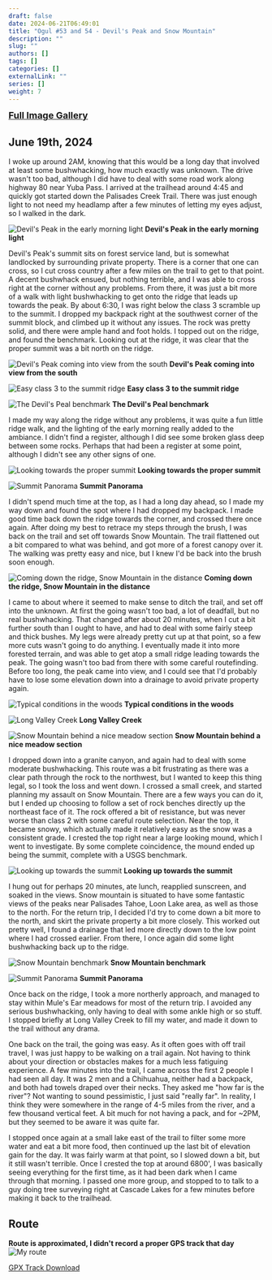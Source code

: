 ```yaml
---
draft: false
date: 2024-06-21T06:49:01
title: "Ogul #53 and 54 - Devil's Peak and Snow Mountain"
description: ""
slug: ""
authors: []
tags: []
categories: []
externalLink: ""
series: []
weight: 7
---
```


<a href="../galleries/devils-peak-snow-mountain-gallery/"><font size="4"><b>Full Image Gallery</b></font></a>

## June 19th, 2024

I woke up around 2AM, knowing that this would be a long day that involved at least some bushwhacking, how much exactly was unknown. The drive wasn't too bad, although I did have to deal with some road work along highway 80 near Yuba Pass. I arrived at the trailhead around 4:45 and quickly got started down the Palisades Creek Trail. There was just enough light to not need my headlamp after a few minutes of letting my eyes adjust, so I walked in the dark. 

![Devil's Peak in the early morning light](https://s3.us-west-1.wasabisys.com/web-assets/devils-peak-snow-mountain-6-19-24/PXL_20240619_114617259.jpg?classes=shadow)
**Devil's Peak in the early morning light**

Devil's Peak's summit sits on forest service land, but is somewhat landlocked by surrounding private property. There is a corner that one can cross, so I cut cross country after a few miles on the trail to get to that point. A decent bushwhack ensued, but nothing terrible, and I was able to cross right at the corner without any problems. From there, it was just a bit more of a walk with light bushwhacking to get onto the ridge that leads up towards the peak. By about 6:30, I was right below the class 3 scramble up to the summit. I dropped my backpack right at the southwest corner of the summit block, and climbed up it without any issues. The rock was pretty solid, and there were ample hand and foot holds. I topped out on the ridge, and found the benchmark. Looking out at the ridge, it was clear that the proper summit was a bit north on the ridge.

![Devil's Peak coming into view from the south](https://s3.us-west-1.wasabisys.com/web-assets/devils-peak-snow-mountain-6-19-24/PXL_20240619_132217529.jpg?classes=shadow)
**Devil's Peak coming into view from the south**

![Easy class 3 to the summit ridge](https://s3.us-west-1.wasabisys.com/web-assets/devils-peak-snow-mountain-6-19-24/PXL_20240619_133705115.jpg?classes=shadow)
**Easy class 3 to the summit ridge**

![The Devil's Peal benchmark](https://s3.us-west-1.wasabisys.com/web-assets/devils-peak-snow-mountain-6-19-24/PXL_20240619_133925009.jpg?classes=shadow)
**The Devil's Peal benchmark**

I made my way along the ridge without any problems, it was quite a fun little ridge walk, and the lighting of the early morning really added to the ambiance. I didn't find a register, although I did see some broken glass deep between some rocks. Perhaps that had been a register at some point, although I didn't see any other signs of one.

![Looking towards the proper summit](https://s3.us-west-1.wasabisys.com/web-assets/devils-peak-snow-mountain-6-19-24/PXL_20240619_134121200.jpg?classes=shadow)
**Looking towards the proper summit**

![Summit Panorama](https://s3.us-west-1.wasabisys.com/web-assets/devils-peak-snow-mountain-6-19-24/PXL_20240619_134456572.PANO.jpg?classes=shadow)
**Summit Panorama**

I didn't spend much time at the top, as I had a long day ahead, so I made my way down and found the spot where I had dropped my backpack. I made good time back down the ridge towards the corner, and crossed there once again. After doing my best to retrace my steps through the brush, I was back on the trail and set off towards Snow Mountain. The trail flattened out a bit compared to what was behind, and got more of a forest canopy over it. The walking was pretty easy and nice, but I knew I'd be back into the brush soon enough. 

![Coming down the ridge, Snow Mountain in the distance](https://s3.us-west-1.wasabisys.com/web-assets/devils-peak-snow-mountain-6-19-24/PXL_20240619_140326194.jpg?classes=shadow)
**Coming down the ridge, Snow Mountain in the distance**

I came to about where it seemed to make sense to ditch the trail, and set off into the unknown. At first the going wasn't too bad, a lot of deadfall, but no real bushwhacking. That changed after about 20 minutes, when I cut a bit further south than I ought to have, and had to deal with some fairly steep and thick bushes. My legs were already pretty cut up at that point, so a few more cuts wasn't going to do anything. I eventually made it into more forested terrain, and was able to get atop a small ridge leading towards the peak. The going wasn't too bad from there with some careful routefinding. Before too long, the peak came into view, and I could see that I'd probably have to lose some elevation down into a drainage to avoid private property again. 

![Typical conditions in the woods](https://s3.us-west-1.wasabisys.com/web-assets/devils-peak-snow-mountain-6-19-24/PXL_20240619_154011986.MP.jpg?classes=shadow)
**Typical conditions in the woods**

![Long Valley Creek](https://s3.us-west-1.wasabisys.com/web-assets/devils-peak-snow-mountain-6-19-24/PXL_20240619_155900393.jpg?classes=shadow)
**Long Valley Creek**

![Snow Mountain behind a nice meadow section](https://s3.us-west-1.wasabisys.com/web-assets/devils-peak-snow-mountain-6-19-24/PXL_20240619_163653068.jpg?classes=shadow)
**Snow Mountain behind a nice meadow section**

I dropped down into a granite canyon, and again had to deal with some moderate bushwhacking. This route was a bit frustrating as there was a clear path through the rock to the northwest, but I wanted to keep this thing legal, so I took the loss and went down. I crossed a small creek, and started planning my assault on Snow Mountain. There are a few ways you can do it, but I ended up choosing to follow a set of rock benches directly up the northeast face of it. The rock offered a bit of resistance, but was never worse than class 2 with some careful route selection. Near the top, it became snowy, which actually made it relatively easy as the snow was a consistent grade. I crested the top right near a large looking mound, which I went to investigate. By some complete coincidence, the mound ended up being the summit, complete with a USGS benchmark. 

![Looking up towards the summit](https://s3.us-west-1.wasabisys.com/web-assets/devils-peak-snow-mountain-6-19-24/PXL_20240619_173221834.MP.jpg?classes=shadow)
**Looking up towards the summit**

I hung out for perhaps 20 minutes, ate lunch, reapplied sunscreen, and soaked in the views. Snow mountain is situated to have some fantastic views of the peaks near Palisades Tahoe, Loon Lake area, as well as those to the north. For the return trip, I decided I'd try to come down a bit more to the north, and skirt the private property a bit more closely. This worked out pretty well, I found a drainage that led more directly down to the low point where I had crossed earlier. From there, I once again did some light bushwhacking back up to the ridge.

![Snow Mountain benchmark](https://s3.us-west-1.wasabisys.com/web-assets/devils-peak-snow-mountain-6-19-24/PXL_20240619_175244674.jpg?classes=shadow)
**Snow Mountain benchmark**

![Summit Panorama](https://s3.us-west-1.wasabisys.com/web-assets/devils-peak-snow-mountain-6-19-24/PXL_20240619_175322878.PANO.jpg?classes=shadow)
**Summit Panorama**

Once back on the ridge, I took a more northerly approach, and managed to stay within Mule's Ear meadows for most of the return trip. I avoided any serious bushwhacking, only having to deal with some ankle high or so stuff. I stopped briefly at Long Valley Creek to fill my water, and made it down to the trail without any drama.

One back on the trail, the going was easy. As it often goes with off trail travel, I was just happy to be walking on a trail again. Not having to think about your direction or obstacles makes for a much less fatiguing experience. A few minutes into the trail, I came across the first 2 people I had seen all day. It was 2 men and a Chihuahua, neither had a backpack, and both had towels draped over their necks. They asked me "how far is the river"? Not wanting to sound pessimistic, I just said "really far". In reality, I think they were somewhere in the range of 4-5 miles from the river, and a few thousand vertical feet. A bit much for not having a pack, and for ~2PM, but they seemed to be aware it was quite far. 

I stopped once again at a small lake east of the trail to filter some more water and eat a bit more food, then continued up the last bit of elevation gain for the day. It was fairly warm at that point, so I slowed down a bit, but it still wasn't terrible. Once I crested the top at around 6800', I was basically seeing everything for the first time, as it had been dark when I came through that morning. I passed one more group, and stopped to to talk to a guy doing tree surveying right at Cascade Lakes for a few minutes before making it back to the trailhead.
## Route
**Route is approximated, I didn't record a proper GPS track that day**
![My route](https://s3.us-west-1.wasabisys.com/web-assets/devils-peak-snow-mountain-6-19-24/devils-peak-snow-mountain_route.jpg?classes=shadow)

[GPX Track Download](https://s3.us-west-1.wasabisys.com/web-assets/devils-peak-snow-mountain-6-19-24/devils-peak-snow-mountain_route_route.gpx)